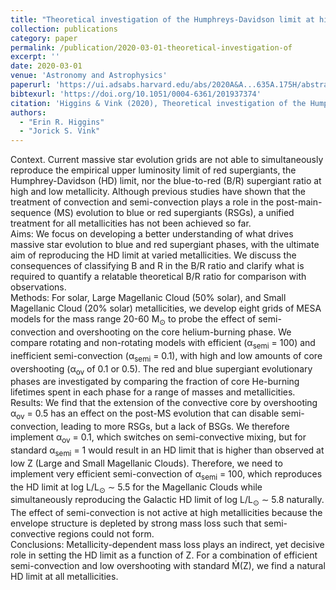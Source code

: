 ```yaml
---
title: "Theoretical investigation of the Humphreys-Davidson limit at high and low metallicity"
collection: publications
category: paper
permalink: /publication/2020-03-01-theoretical-investigation-of
excerpt: ''
date: 2020-03-01
venue: 'Astronomy and Astrophysics'
paperurl: 'https://ui.adsabs.harvard.edu/abs/2020A&A...635A.175H/abstract'
bibtexurl: 'https://doi.org/10.1051/0004-6361/201937374'
citation: 'Higgins & Vink (2020), Theoretical investigation of the Humphreys-Davidson limit at high and low metallicity, Astronomy and Astrophysics'
authors:
  - "Erin R. Higgins"
  - "Jorick S. Vink"
---
```

Context. Current massive star evolution grids are not able to simultaneously reproduce the empirical upper luminosity limit of red supergiants, the Humphrey-Davidson (HD) limit, nor the blue-to-red (B/R) supergiant ratio at high and low metallicity. Although previous studies have shown that the treatment of convection and semi-convection plays a role in the post-main-sequence (MS) evolution to blue or red supergiants (RSGs), a unified treatment for all metallicities has not been achieved so far. <BR /> Aims: We focus on developing a better understanding of what drives massive star evolution to blue and red supergiant phases, with the ultimate aim of reproducing the HD limit at varied metallicities. We discuss the consequences of classifying B and R in the B/R ratio and clarify what is required to quantify a relatable theoretical B/R ratio for comparison with observations. <BR /> Methods: For solar, Large Magellanic Cloud (50% solar), and Small Magellanic Cloud (20% solar) metallicities, we develop eight grids of MESA models for the mass range 20-60 M<SUB>⊙</SUB> to probe the effect of semi-convection and overshooting on the core helium-burning phase. We compare rotating and non-rotating models with efficient (α<SUB>semi</SUB> = 100) and inefficient semi-convection (α<SUB>semi</SUB> = 0.1), with high and low amounts of core overshooting (α<SUB>ov</SUB> of 0.1 or 0.5). The red and blue supergiant evolutionary phases are investigated by comparing the fraction of core He-burning lifetimes spent in each phase for a range of masses and metallicities. <BR /> Results: We find that the extension of the convective core by overshooting α<SUB>ov</SUB> = 0.5 has an effect on the post-MS evolution that can disable semi-convection, leading to more RSGs, but a lack of BSGs. We therefore implement α<SUB>ov</SUB> = 0.1, which switches on semi-convective mixing, but for standard α<SUB>semi</SUB> = 1 would result in an HD limit that is higher than observed at low Z (Large and Small Magellanic Clouds). Therefore, we need to implement very efficient semi-convection of α<SUB>semi</SUB> = 100, which reproduces the HD limit at log L/L<SUB>⊙</SUB> ∼ 5.5 for the Magellanic Clouds while simultaneously reproducing the Galactic HD limit of log L/L<SUB>⊙</SUB> ∼ 5.8 naturally. The effect of semi-convection is not active at high metallicities because the envelope structure is depleted by strong mass loss such that semi-convective regions could not form. <BR /> Conclusions: Metallicity-dependent mass loss plays an indirect, yet decisive role in setting the HD limit as a function of Z. For a combination of efficient semi-convection and low overshooting with standard Ṁ(Z), we find a natural HD limit at all metallicities.
